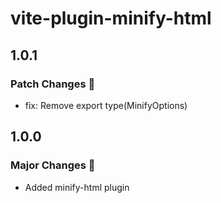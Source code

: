 # vite-plugin-minify-html

## 1.0.1

### Patch Changes 🌟

- fix: Remove export type(MinifyOptions)

## 1.0.0

### Major Changes 🎉

- Added minify-html plugin
